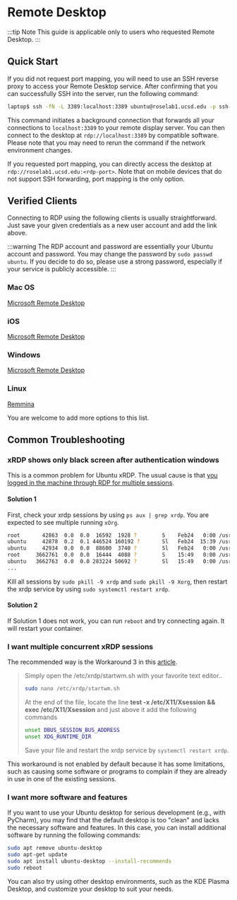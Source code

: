 # Remote Desktop

:::tip Note
This guide is applicable only to users who requested Remote Desktop.
:::

## Quick Start

If you did not request port mapping, you will need to use an SSH reverse proxy to access your Remote Desktop service. After confirming that you can successfully SSH into the server, run the following command:

```bash
laptop$ ssh -fN -L 3389:localhost:3389 ubuntu@roselab1.ucsd.edu -p ssh-port -i path/to/keyfile
```

This command initiates a background connection that forwards all your connections to `localhost:3389` to your remote display server. You can then connect to the desktop at `rdp://localhost:3389` by compatible software. Please note that you may need to rerun the command if the network environment changes.

If you requested port mapping, you can directly access the desktop at `rdp://roselab1.ucsd.edu:<rdp-port>`. Note that on mobile devices that do not support SSH forwarding, port mapping is the only option.

## Verified Clients

Connecting to RDP using the following clients is usually straightforward. Just save your given credentials as a new user account and add the link above.

:::warning
The RDP account and password are essentially your Ubuntu account and password. You may change the password by `sudo passwd ubuntu`. If you decide to do so, please use a strong password, especially if your service is publicly accessible.
:::

### Mac OS

[Microsoft Remote Desktop](https://apps.apple.com/us/app/microsoft-remote-desktop/id1295203466?mt=12)

### iOS

[Microsoft Remote Desktop](https://apps.apple.com/us/app/remote-desktop-mobile/id714464092)

### Windows

[Microsoft Remote Desktop](https://apps.microsoft.com/store/detail/microsoft-remote-desktop/9WZDNCRFJ3PS?hl=en-us&gl=us&rtc=1)

### Linux

[Remmina](https://ubuntu.com/tutorials/access-remote-desktop#1-overview) 

You are welcome to add more options to this list.

## Common Troubleshooting

### xRDP shows only black screen after authentication windows

This is a common problem for Ubuntu xRDP. The usual cause is that [you logged in the machine through RDP for multiple sessions](https://c-nergy.be/blog/?p=16682). 

#### Solution 1

First, check your xrdp sessions by using `ps aux | grep xrdp`. You are expected to see multiple running `xOrg`.

```bash
root       42863  0.0  0.0  16592  1928 ?        S    Feb24   0:00 /usr/sbin/xrdp-sesman
ubuntu     42878  0.2  0.1 446524 160192 ?       Sl   Feb24  15:39 /usr/lib/xorg/Xorg :10 -auth .Xauthority -config xrdp/xorg.conf -noreset -nolisten tcp -logfile .xorgxrdp.%s.log
ubuntu     42934  0.0  0.0  88600  3740 ?        Sl   Feb24   0:00 /usr/sbin/xrdp-chansrv
root     3662761  0.0  0.0  16444  4088 ?        S    15:49   0:00 /usr/sbin/xrdp-sesman
ubuntu   3662763  0.0  0.0 283224 50692 ?        Sl   15:49   0:00 /usr/lib/xorg/Xorg :11 -auth .Xauthority -config xrdp/xorg.conf -noreset -nolisten tcp -logfile .xorgxrdp.%s.log
...
```
Kill all sessions by `sudo pkill -9 xrdp` and `sudo pkill -9 Xorg`, then restart the xrdp service by using `sudo systemctl restart xrdp`.

#### Solution 2

If Solution 1 does not work, you can run `reboot` and try connecting again. It will restart your container.

### I want multiple concurrent xRDP sessions

The recommended way is the Workaround 3 in this [article](https://c-nergy.be/blog/?p=16698).

> Simply open the /etc/xrdp/startwm.sh with your favorite text editor..
>
> ```bash
> sudo nano /etc/xrdp/startwm.sh
> ```
>
> At the end of the file, locate the line **test -x /etc/X11/Xsession && exec /etc/X11/Xsession** and just above it add the following commands
>
> ```bash
> unset DBUS_SESSION_BUS_ADDRESS
> unset XDG_RUNTIME_DIR
> ```
>
> Save your file and restart the xrdp service by `systemctl restart xrdp`.

This workaround is not enabled by default because it has some limitations, such as causing some software or programs to complain if they are already in use in one of the existing sessions.

### I want more software and features

If you want to use your Ubuntu desktop for serious development (e.g., with PyCharm), you may find that the default desktop is too "clean" and lacks the necessary software and features. In this case, you can install additional software by running the following commands:

```bash
sudo apt remove ubuntu-desktop
sudo apt-get update
sudo apt install ubuntu-desktop --install-recommends
sudo reboot
```

You can also try using other desktop environments, such as the KDE Plasma Desktop, and customize your desktop to suit your needs.

